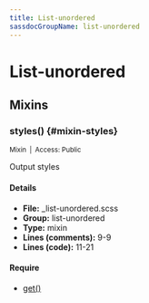 ```yaml
---
title: List-unordered
sassdocGroupName: list-unordered
---
```



# List-unordered





## Mixins




###  styles() {#mixin-styles} 

<small>Mixin&ensp;|&ensp;Access: Public</small>

  

Output styles
    
    

#### Details

- **File:** _list-unordered.scss
- **Group:** list-unordered
- **Type:** mixin
- **Lines (comments):** 9-9
- **Lines (code):** 11-21
    
    

#### Require

- [get()](/api/sass/components/badge/#function-get)
  
  
  